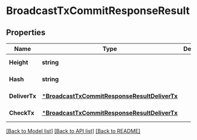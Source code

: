 # BroadcastTxCommitResponseResult

## Properties
Name | Type | Description | Notes
------------ | ------------- | ------------- | -------------
**Height** | **string** |  | [default to null]
**Hash** | **string** |  | [default to null]
**DeliverTx** | [***BroadcastTxCommitResponseResultDeliverTx**](BroadcastTxCommitResponse_result_deliver_tx.md) |  | [default to null]
**CheckTx** | [***BroadcastTxCommitResponseResultDeliverTx**](BroadcastTxCommitResponse_result_deliver_tx.md) |  | [default to null]

[[Back to Model list]](../README.md#documentation-for-models) [[Back to API list]](../README.md#documentation-for-api-endpoints) [[Back to README]](../README.md)

